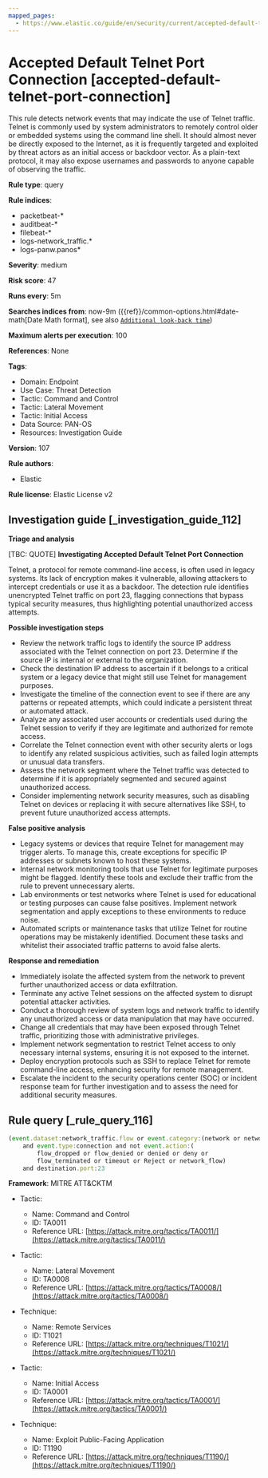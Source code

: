```yaml
---
mapped_pages:
  - https://www.elastic.co/guide/en/security/current/accepted-default-telnet-port-connection.html
---
```


# Accepted Default Telnet Port Connection [accepted-default-telnet-port-connection]

This rule detects network events that may indicate the use of Telnet traffic. Telnet is commonly used by system administrators to remotely control older or embedded systems using the command line shell. It should almost never be directly exposed to the Internet, as it is frequently targeted and exploited by threat actors as an initial access or backdoor vector. As a plain-text protocol, it may also expose usernames and passwords to anyone capable of observing the traffic.

**Rule type**: query

**Rule indices**:

* packetbeat-*
* auditbeat-*
* filebeat-*
* logs-network_traffic.*
* logs-panw.panos*

**Severity**: medium

**Risk score**: 47

**Runs every**: 5m

**Searches indices from**: now-9m ({{ref}}/common-options.html#date-math[Date Math format], see also [`Additional look-back time`](docs-content://solutions/security/detect-and-alert/create-detection-rule.md#rule-schedule))

**Maximum alerts per execution**: 100

**References**: None

**Tags**:

* Domain: Endpoint
* Use Case: Threat Detection
* Tactic: Command and Control
* Tactic: Lateral Movement
* Tactic: Initial Access
* Data Source: PAN-OS
* Resources: Investigation Guide

**Version**: 107

**Rule authors**:

* Elastic

**Rule license**: Elastic License v2

## Investigation guide [_investigation_guide_112]

**Triage and analysis**

[TBC: QUOTE]
**Investigating Accepted Default Telnet Port Connection**

Telnet, a protocol for remote command-line access, is often used in legacy systems. Its lack of encryption makes it vulnerable, allowing attackers to intercept credentials or use it as a backdoor. The detection rule identifies unencrypted Telnet traffic on port 23, flagging connections that bypass typical security measures, thus highlighting potential unauthorized access attempts.

**Possible investigation steps**

* Review the network traffic logs to identify the source IP address associated with the Telnet connection on port 23. Determine if the source IP is internal or external to the organization.
* Check the destination IP address to ascertain if it belongs to a critical system or a legacy device that might still use Telnet for management purposes.
* Investigate the timeline of the connection event to see if there are any patterns or repeated attempts, which could indicate a persistent threat or automated attack.
* Analyze any associated user accounts or credentials used during the Telnet session to verify if they are legitimate and authorized for remote access.
* Correlate the Telnet connection event with other security alerts or logs to identify any related suspicious activities, such as failed login attempts or unusual data transfers.
* Assess the network segment where the Telnet traffic was detected to determine if it is appropriately segmented and secured against unauthorized access.
* Consider implementing network security measures, such as disabling Telnet on devices or replacing it with secure alternatives like SSH, to prevent future unauthorized access attempts.

**False positive analysis**

* Legacy systems or devices that require Telnet for management may trigger alerts. To manage this, create exceptions for specific IP addresses or subnets known to host these systems.
* Internal network monitoring tools that use Telnet for legitimate purposes might be flagged. Identify these tools and exclude their traffic from the rule to prevent unnecessary alerts.
* Lab environments or test networks where Telnet is used for educational or testing purposes can cause false positives. Implement network segmentation and apply exceptions to these environments to reduce noise.
* Automated scripts or maintenance tasks that utilize Telnet for routine operations may be mistakenly identified. Document these tasks and whitelist their associated traffic patterns to avoid false alerts.

**Response and remediation**

* Immediately isolate the affected system from the network to prevent further unauthorized access or data exfiltration.
* Terminate any active Telnet sessions on the affected system to disrupt potential attacker activities.
* Conduct a thorough review of system logs and network traffic to identify any unauthorized access or data manipulation that may have occurred.
* Change all credentials that may have been exposed through Telnet traffic, prioritizing those with administrative privileges.
* Implement network segmentation to restrict Telnet access to only necessary internal systems, ensuring it is not exposed to the internet.
* Deploy encryption protocols such as SSH to replace Telnet for remote command-line access, enhancing security for remote management.
* Escalate the incident to the security operations center (SOC) or incident response team for further investigation and to assess the need for additional security measures.


## Rule query [_rule_query_116]

```js
(event.dataset:network_traffic.flow or event.category:(network or network_traffic))
    and event.type:connection and not event.action:(
        flow_dropped or flow_denied or denied or deny or
        flow_terminated or timeout or Reject or network_flow)
    and destination.port:23
```

**Framework**: MITRE ATT&CKTM

* Tactic:

    * Name: Command and Control
    * ID: TA0011
    * Reference URL: [https://attack.mitre.org/tactics/TA0011/](https://attack.mitre.org/tactics/TA0011/)

* Tactic:

    * Name: Lateral Movement
    * ID: TA0008
    * Reference URL: [https://attack.mitre.org/tactics/TA0008/](https://attack.mitre.org/tactics/TA0008/)

* Technique:

    * Name: Remote Services
    * ID: T1021
    * Reference URL: [https://attack.mitre.org/techniques/T1021/](https://attack.mitre.org/techniques/T1021/)

* Tactic:

    * Name: Initial Access
    * ID: TA0001
    * Reference URL: [https://attack.mitre.org/tactics/TA0001/](https://attack.mitre.org/tactics/TA0001/)

* Technique:

    * Name: Exploit Public-Facing Application
    * ID: T1190
    * Reference URL: [https://attack.mitre.org/techniques/T1190/](https://attack.mitre.org/techniques/T1190/)




